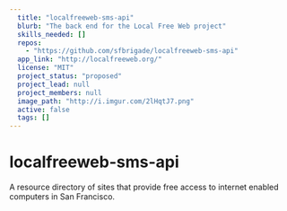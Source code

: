 ```yaml
---
  title: "localfreeweb-sms-api"
  blurb: "The back end for the Local Free Web project"
  skills_needed: []
  repos: 
    - "https://github.com/sfbrigade/localfreeweb-sms-api"
  app_link: "http://localfreeweb.org/"
  license: "MIT"
  project_status: "proposed"
  project_lead: null
  project_members: null
  image_path: "http://i.imgur.com/2lHqtJ7.png"
  active: false
  tags: []
---
```

localfreeweb-sms-api
===========

A resource directory of sites that provide free access to internet enabled computers in San Francisco.

